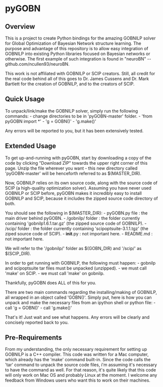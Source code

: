 # pyGOBN

<h2>Overview</h2>
This is a project to create Python bindings for the amazing GOBNILP solver
for Global Optimization of Bayesian Network structure learning. The purpose
and advantage of this repository is to allow easy integration of GOBNILP into
existing Python libraries focused on Bayesian networks or otherwise. The first
example of such integration is found in "neuroBN" -- github.com/ncullen93/neuroBN.

This work is not affiliated with GOBNILP or SCIP creators. Still, all credit for the real
code behind all of this goes to Dr. James Cussens and Dr. Mark Bartlett 
for the creation of GOBNILP, and to the creators of SCIP.

<h2>Quick Usage</h2>
To unpack/link/make the GOBNILP solver, simply run the following commands:
	- change directories to be in 'pyGOBN-master' folder.
	- 'from pyGOBN import *'
	- 'g = GOBN()'
	- 'g.make()'

Any errors will be reported to you, but it has been extensively tested.

<h2>Extended Usage</h2>

To get up-and-running with pyGOBN, start by downloading a copy of the code
by clicking "Download ZIP" towards the upper right corner of this page. Unzip
the file wherever you want - this new directory called 'pyGOBN-master' will be
henceforth referred to as $(MASTER_DIR).

Now, GOBNILP relies on its own source code, along with the source code of SCIP (a
high-quality optimization solver). Assuming you have never used GOBNILP or SCIP before, 
pyGOBN makes it incredibly easy to install GOBNILP and SCIP, because it includes the
zipped source code directory of both.

You should see the following in $(MASTER_DIR):
	- pyGOBN.py file : the main driver behind pyGOBN.
	- /gobnilp/ folder : the folder currently containing 'gobnilp1.6.1.tar.gz' (the
		zipped source code of GOBNILP).
	- /scip/ folder : the folder currently containing 'scipoptsuite-3.1.1.tgz' (the
		ziped source code of SCIP).
	- __init__.py : not important here.
	- README.md : not important here.

We will refer to the '/gobnilp/' folder as $(GOBN_DIR) and '/scip/' as $(SCIP_DIR).

In order to get running with GOBNILP, the following must happen:
	- gobnilp and scipoptsuite tar files must be unpacked (unzipped).
	- we must call 'make' on SCIP.
	- we must call 'make' on gobnilp.

Thankfully, pyGOBN does ALL of this for you.

There are two main commands regarding the installing/making of GOBNILP, all wrapped
in an object called 'GOBN()'. Simply put, here is how you can unpack and make the 
necessary files from an ipython shell or python file:
	- call 'g = GOBN()'
	- call 'g.make()'

That's it! Just wait and see what happens. Any errors will be clearly and concisely
reported back to you.

<h2>Pre-Requirements</h2>
From my understanding, the only necessary requirement for setting up GOBNILP
is a C++ compiler. This code was written for a Mac computer, which already has
the 'make' command built-in. Since the code calls the 'tar' command to unpack
the source code files, i'm assuming it's necessary to have the command as well. For
that reason, it's quite likely that this code will only work on Mac OS and probably
Linux at the moment. I welcome any feedback from Windows users who want this to
work on their machines.






